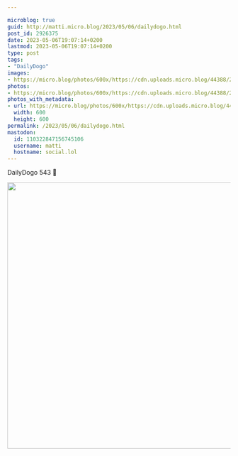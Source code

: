 ```yaml
---

microblog: true
guid: http://matti.micro.blog/2023/05/06/dailydogo.html
post_id: 2926375
date: 2023-05-06T19:07:14+0200
lastmod: 2023-05-06T19:07:14+0200
type: post
tags:
- "DailyDogo"
images:
- https://micro.blog/photos/600x/https://cdn.uploads.micro.blog/44388/2023/3cf4e9a289.jpg
photos:
- https://micro.blog/photos/600x/https://cdn.uploads.micro.blog/44388/2023/3cf4e9a289.jpg
photos_with_metadata:
- url: https://micro.blog/photos/600x/https://cdn.uploads.micro.blog/44388/2023/3cf4e9a289.jpg
  width: 600
  height: 600
permalink: /2023/05/06/dailydogo.html
mastodon:
  id: 110322847156745106
  username: matti
  hostname: social.lol
---
```

DailyDogo 543 🐶

<img src="/media/uploads/2023/3cf4e9a289.jpg" width="600" height="600" alt="" />
